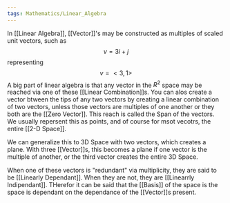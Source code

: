 ```yaml
---
tags: Mathematics/Linear_Algebra
---
```


In [[Linear Algebra]], [[Vector]]'s may be constructed as multiples of scaled unit vectors, such as $$v=3i+j$$representing$$v=<3,1>$$A big part of linear algebra is that any vector in the $R^2$ space may be reached via one of these [[Linear Combination]]s. You can alos create a vector btween the tips of any two vectors  by creating a linear combination of two vectors, unless those vectors are multiples of one another or they both are the [[Zero Vector]]. This reach is called the Span of the vectors. We usually repersent this as points, and of course for msot vecotrs, the entire [[2-D Space]]. 

We can generalize this to 3D Space with two vectors, which creates a plane. With three [[Vector]]s, this becomes a plane if one vector is the multiple of another, or the third vector creates the entire 3D Space. 

When one of these vectors is "redundant" via multiplicity, they are said to be [[Linearly Dependant]]. When they are not, they are [[Linearrly Indipendant]]. THerefor it can be said that the [[Basis]] of the space is the space is dependant on the dependance of the [[Vector]]s present.